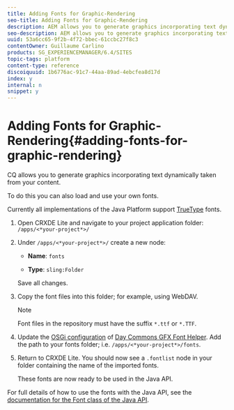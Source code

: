 ```yaml
---
title: Adding Fonts for Graphic-Rendering
seo-title: Adding Fonts for Graphic-Rendering
description: AEM allows you to generate graphics incorporating text dynamically taken from your content
seo-description: AEM allows you to generate graphics incorporating text dynamically taken from your content
uuid: 53a6cc65-9f2b-4f72-bbec-61ccbc27f8c3
contentOwner: Guillaume Carlino
products: SG_EXPERIENCEMANAGER/6.4/SITES
topic-tags: platform
content-type: reference
discoiquuid: 1b6776ac-91c7-44aa-89ad-4ebcfea8d17d
index: y
internal: n
snippet: y
---
```


# Adding Fonts for Graphic-Rendering{#adding-fonts-for-graphic-rendering}

CQ allows you to generate graphics incorporating text dynamically taken from your content.

To do this you can also load and use your own fonts.

Currently all implementations of the Java Platform support [TrueType](http://en.wikipedia.org/wiki/Truetype) fonts.

1. Open CRXDE Lite and navigate to your project application folder:  
   `/apps/<*your-project*>/`  

1. Under `/apps/<*your-project*>/` create a new node:

    * **Name**: `fonts`
    
    * **Type**: `sling:Folder`

   Save all changes.

1. Copy the font files into this folder; for example, using WebDAV.

   >[!NOTE]
   >
   >Font files in the repository must have the suffix `*.ttf` or `*.TTF`.

1. Update the [OSGi configuration](../../../sites/deploying/using/configuring-osgi.md) of [Day Commons GFX Font Helper](../../../sites/deploying/using/osgi-configuration-settings.md#daycommonsgfxfonthelper). Add the path to your fonts folder; i.e. `/apps/<*your-project*>/fonts`.  

1. Return to CRXDE Lite. You should now see a `.fontlist` node in your folder containing the name of the imported fonts.

   These fonts are now ready to be used in the Java API.

For full details of how to use the fonts with the Java API, see the [documentation for the Font class of the Java API](http://download.oracle.com/javase/6/docs/api/java/awt/Font.html).  

